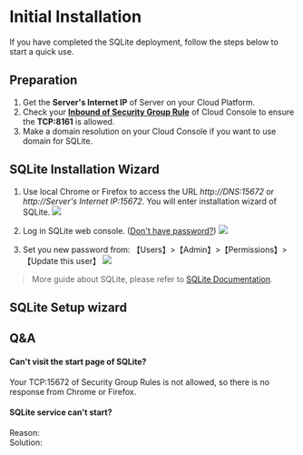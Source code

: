 # Initial Installation

If you have completed the SQLite deployment, follow the steps below to start a quick use.

## Preparation

1. Get the **Server's Internet IP** of Server on your Cloud Platform.
2. Check your **[Inbound of Security Group Rule](https://support.websoft9.com/docs/faq/tech-instance.html)** of Cloud Console to ensure the **TCP:8161** is allowed.
3. Make a domain resolution on your Cloud Console if you want to use domain for SQLite.

## SQLite Installation Wizard

1. Use local Chrome or Firefox to access the URL *http://DNS:15672* or *http://Server's Internet IP:15672*. You will enter installation wizard of SQLite.
   ![](https://libs.websoft9.com/Websoft9/DocsPicture/zh/sqlite/sqlite-login-websoft9.png)

2. Log in SQLite web console. ([Don't have password?](/stack-accounts.md#sqlite)) 
   ![](https://libs.websoft9.com/Websoft9/DocsPicture/zh/sqlite/sqlite-bk-websoft9.png)

3. Set you new password from: 【Users】>【Admin】>【Permissions】>【Update this user】
   ![](https://libs.websoft9.com/Websoft9/DocsPicture/zh/sqlite/sqlite-pw-websoft9.png)

> More guide about SQLite, please refer to [SQLite Documentation](https://www.sqlite.com/documentation.html).

## SQLite Setup wizard

## Q&A

#### Can't visit the start page of SQLite?

Your TCP:15672 of Security Group Rules is not allowed, so there is no response from Chrome or Firefox.

#### SQLite service can't start? 
Reason:  
Solution:  
